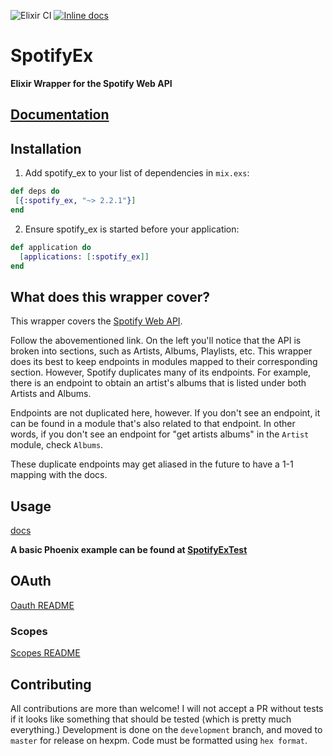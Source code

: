 ![Elixir CI](https://github.com/jsncmgs1/spotify_ex/workflows/Elixir%20CI/badge.svg)
[![Inline docs](http://inch-ci.org/github/jsncmgs1/spotify_ex.svg?branch=master)](http://inch-ci.org/github/jsncmgs1/spotify_ex)

# SpotifyEx
**Elixir Wrapper for the Spotify Web API**

## [Documentation](https://hexdocs.pm/spotify_ex/api-reference.html)

## Installation

1. Add spotify_ex to your list of dependencies in `mix.exs`:

```elixir
def deps do
 [{:spotify_ex, "~> 2.2.1"}]
end
 ```

2. Ensure spotify_ex is started before your application:

```elixir
def application do
  [applications: [:spotify_ex]]
end
```

## What does this wrapper cover?

This wrapper covers the [Spotify Web
API](https://developer.spotify.com/web-api/endpoint-reference/).

Follow the abovementioned link. On the left you'll notice that the API is broken into
sections, such as Artists, Albums, Playlists, etc. This wrapper does its best
to keep endpoints in modules mapped to their corresponding section. However,
Spotify duplicates many of its endpoints. For example, there is an endpoint to
obtain an artist's albums that is listed under both Artists and Albums. 

Endpoints are not duplicated here, however. If you don't see an endpoint, it can be found in a
module that's also related to that endpoint. In other words, if you don't see an endpoint for "get artists albums"
in the `Artist` module, check `Albums`.

These duplicate endpoints may get aliased in the future to have a 1-1 mapping
with the docs.

## Usage

[docs](https://hexdocs.pm/spotify_ex/api-reference.html)

**A basic Phoenix example can be found at
[SpotifyExTest](http://www.github.com/jsncmgs1/spotify_ex_test)**

## OAuth
[Oauth README](https://github.com/jsncmgs1/spotify_ex/blob/master/docs/oauth.md)

### Scopes

[Scopes README](https://github.com/jsncmgs1/spotify_ex/blob/master/docs/scopes.md)

## Contributing

All contributions are more than welcome! I will not accept a PR without tests
if it looks like something that should be tested (which is pretty much
everything.) Development is done on the `development` branch, and moved to
`master` for release on hexpm. Code must be formatted using `hex format`.
